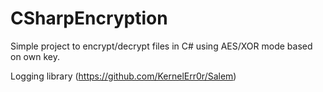 # CSharpEncryption
Simple project to encrypt/decrypt files in C# using AES/XOR mode based on own key.

Logging library (https://github.com/KernelErr0r/Salem)
